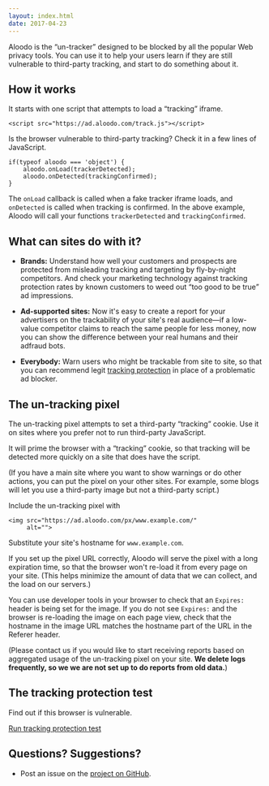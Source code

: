 ```yaml
---
layout: index.html
date: 2017-04-23
---
```


Aloodo is the <q>un-tracker</q> designed to be blocked
by all the popular Web privacy tools.  You can use it
to help your users learn if they are still vulnerable
to third-party tracking, and start to do something
about it.

## How it works

It starts with one script that attempts to load a
<q>tracking</q> iframe.

	<script src="https://ad.aloodo.com/track.js"></script>

Is the browser vulnerable to third-party tracking?  Check it in
a few lines of JavaScript. 

	if(typeof aloodo === 'object') {
		aloodo.onLoad(trackerDetected);
		aloodo.onDetected(trackingConfirmed);
	}

The `onLoad` callback is called when a fake tracker
iframe loads, and `onDetected` is called when tracking
is confirmed.  In the above example, Aloodo will call your
functions `trackerDetected` and `trackingConfirmed`.


## What can sites do with it?

 * **Brands:** Understand how well your customers
   and prospects are protected from misleading
   tracking and targeting by fly-by-night competitors.
   And check your marketing technology against
   tracking protection rates by known customers to
   weed out <q>too good to be true</q> ad impressions.

 * **Ad-supported sites:** Now it's easy to create a
   report for your advertisers on the trackability
   of your site's real audience&mdash;if a low-value
   competitor claims to reach the same people for
   less money, now you can show the difference between
   your real humans and their adfraud bots.

 * **Everybody:** Warn users who might be trackable
   from site to site, so that you can recommend legit
   [tracking protection](/protection/) in place of
   a problematic ad blocker.


## The un-tracking pixel

The un-tracking pixel attempts to set a third-party
<q>tracking</q> cookie.  Use it on sites where you prefer
not to run third-party JavaScript.

It will prime the browser with a <q>tracking</q>
cookie, so that tracking will be detected more quickly
on a site that does have the script.

(If you have a main site where you want to show
warnings or do other actions, you can put the pixel on
your other sites. For example, some blogs will let you
use a third-party image but not a third-party script.)

Include the un-tracking pixel with

	<img src="https://ad.aloodo.com/px/www.example.com/"
	     alt="">

Substitute your site's hostname for `www.example.com`.

If you set up the pixel URL correctly, Aloodo will
serve the pixel with a long expiration time, so
that the browser won't re-load it from every page on
your site.  (This helps minimize the amount of data
that we can collect, and the load on our servers.)

You can use developer tools in your browser to check
that an `Expires:` header is being set for the image.
If you do not see `Expires:` and the browser is
re-loading the image on each page view, check that
the hostname in the image URL matches the hostname
part of the URL in the Referer header.

(Please contact us if you would like to start receiving
reports based on aggregated usage of the un-tracking
pixel on your site.  **We delete logs frequently, so
we we are not set up to do reports from old data.**)

## The tracking protection test

Find out if this browser is vulnerable.

<p><a class="button" target="_blank" href="https://test.aloodo.click/">Run tracking protection test</a></p>

## Questions? Suggestions?

 * Post an issue on the [project on
GitHub](https://github.com/Aloodo/ad.aloodo.com).



